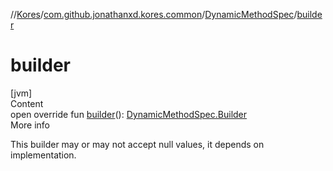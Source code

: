 //[Kores](../../index.md)/[com.github.jonathanxd.kores.common](../index.md)/[DynamicMethodSpec](index.md)/[builder](builder.md)



# builder  
[jvm]  
Content  
open override fun [builder](builder.md)(): [DynamicMethodSpec.Builder](-builder/index.md)  
More info  


This builder may or may not accept null values, it depends on implementation.

  



